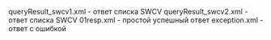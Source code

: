 ﻿
queryResult_swcv1.xml - ответ списка SWCV
queryResult_swcv2.xml - ответ списка SWCV
01resp.xml - простой успешный ответ
exception.xml - ответ с ошибкой

